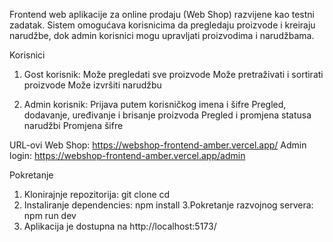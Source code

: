 Frontend web aplikacije za online prodaju (Web Shop) razvijene kao testni zadatak. Sistem omogućava korisnicima da pregledaju proizvode i kreiraju narudžbe, dok admin korisnici mogu upravljati proizvodima i narudžbama.

Korisnici
1. Gost korisnik:
Može pregledati sve proizvode
Može pretraživati i sortirati proizvode
Može izvršiti narudžbu

2. Admin korisnik:
Prijava putem korisničkog imena i šifre
Pregled, dodavanje, uređivanje i brisanje proizvoda
Pregled i promjena statusa narudžbi
Promjena šifre


URL-ovi
Web Shop: https://webshop-frontend-amber.vercel.app/
Admin login: https://webshop-frontend-amber.vercel.app/admin

Pokretanje
1. Klonirajnje repozitorija:
   git clone <frontend-repo-url> cd <frontend-folder>
2. Instaliranje dependencies:
   npm install
3.Pokretanje razvojnog servera:
  npm run dev
4. Aplikacija je dostupna na http://localhost:5173/


